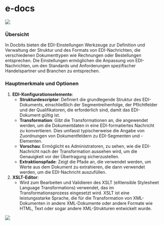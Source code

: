 # e-docs

![](https://docs.docbits.com/~gitbook/image?url=https%3A%2F%2F578966019-files.gitbook.io%2F%7E%2Ffiles%2Fv0%2Fb%2Fgitbook-x-prod.appspot.com%2Fo%2Fspaces%252FT2n2w4uDCJvv7CJ5zrdk%252Fuploads%252FhmpbDAscmIwTlIbIVZba%252FBildschirmfoto%25202024-05-08%2520um%252009.49.21.png%3Falt%3Dmedia%26token%3Dea170703-c172-40a0-98f1-5f3cdb662b3a\&width=768\&dpr=4\&quality=100\&sign=f6f00ea\&sv=2)

### Übersicht

In Docbits bieten die EDI-Einstellungen Werkzeuge zur Definition und Verwaltung der Struktur und des Formats von EDI-Nachrichten, die verschiedenen Dokumenttypen wie Rechnungen oder Bestellungen entsprechen. Die Einstellungen ermöglichen die Anpassung von EDI-Nachrichten, um den Standards und Anforderungen spezifischer Handelspartner und Branchen zu entsprechen.

### Hauptmerkmale und Optionen

1. **EDI-Konfigurationselemente**:
   * **Strukturdescriptor**: Definiert die grundlegende Struktur des EDI-Dokuments, einschließlich der Segmentreihenfolge, der Pflichtfelder und der Qualifikatoren, die erforderlich sind, damit das EDI-Dokument gültig ist.
   * **Transformation**: Gibt die Transformationen an, die angewendet werden, um die Dokumentdaten in eine EDI-formatiertes Nachricht zu konvertieren. Dies umfasst typischerweise die Angabe von Zuordnungen von Dokumentfeldern zu EDI-Segmenten und -Elementen.
   * **Vorschau**: Ermöglicht es Administratoren, zu sehen, wie die EDI-Nachricht nach der Transformation aussehen wird, um die Genauigkeit vor der Übertragung sicherzustellen.
   * **Extraktionspfade**: Zeigt die Pfade an, die verwendet werden, um Werte aus dem Dokument zu extrahieren, die dann verwendet werden, um die EDI-Nachricht auszufüllen.
2. **XSLT-Editor**:
   * Wird zum Bearbeiten und Validieren des XSLT (eXtensible Stylesheet Language Transformations) verwendet, das im Transformationsprozess eingesetzt wird. XSLT ist eine leistungsstarke Sprache, die für die Transformation von XML-Dokumenten in andere XML-Dokumente oder andere Formate wie HTML, Text oder sogar andere XML-Strukturen entwickelt wurde.

![](https://docs.docbits.com/~gitbook/image?url=https%3A%2F%2F578966019-files.gitbook.io%2F%7E%2Ffiles%2Fv0%2Fb%2Fgitbook-x-prod.appspot.com%2Fo%2Fspaces%252FT2n2w4uDCJvv7CJ5zrdk%252Fuploads%252FieRXQlB3JoUGYTTHQJUe%252FBildschirmfoto%25202024-05-08%2520um%252009.49.59.png%3Falt%3Dmedia%26token%3D5c3e0704-10c1-49a5-bd71-7f79f854bfb8\&width=768\&dpr=4\&quality=100\&sign=28352530\&sv=2)
